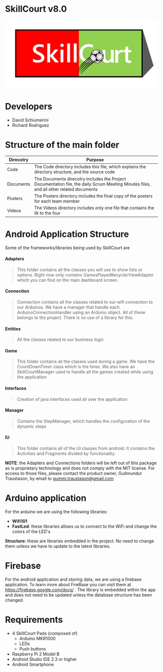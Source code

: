 # SkillCourt v8.0

[![N|Solid](https://github.com/FIU-SCIS-Senior-Projects/SkillCourt-Ver-6.0/blob/master/SkillCourt%206.0/Code/Fall%202016%20-%20SkillCourt%206.0%20Code/app/src/main/res/drawable/skill_court_header_logo.png?raw=true)](https://www.skillcourt.com)


# Developers
* David Schiumerini
* Richard Rodriguez


# Structure of the main folder

| Direcotry | Purpose |
| ------ | ------ |
| Code | The Code directory includes this file, which explains the directory structure, and the source code |
| Documents | The Documents direcotry includes the Project Documentation file, the daily Scrum Meeting Minutes files, and all other related documents |
| Posters | The Posters directory includes the final copy of the posters for each team member |
| Videos | The Videos directory includes only one file that contains the lik to the four 


# Android Application Structure
Some of the frameworks/libraries being used by SkillCourt are
#### Adapters
>This folder contains all the classes you will use to show lists or options. Right now only contains GamesPlayedRecyclerViewAdapter which you can find on the main dashboard screen.
#### Connection
>Connection contains all the classes related to our wifi connection to our Arduinos. We have a manager that handle each ArduinoConnectionHandler using an Arduino object. All of these belongs to the project. There is no use of a library for this.
#### Entities
>All the classes related to our business logic
#### Game
>This folder contains all the classes used during a game. We have the CountDownTimer class which is the timer. We also have an SkillCourtManager used to handle all the games created while using the application
#### Interfaces
>Creation of java interfaces used all over the application
#### Manager
>Contains the StepManager, which handles the configuration of the dynamic steps
#### IU
>This folder contains all of the UI classes from android. It contains the Activities and Fragments divided by functionality.

**NOTE**: the Adapters and Connections folders will be left out of this package as is proprietary technology and does not comply with the MIT license.  For access to those files, please contact the product owner, Guðmundur Traustason, by email to gummi.traustason@gmail.com

# Arduino application
For the arduino we are using the following libraries:
* **Wifi101**
* **FastLed**: these libraries allows us to connect to the WiFi and change the colors of the LED's

**Structure:** these are libraries embedded in the project.  No need to change them unless we have to update to the latest libraries.


# Firebase
For the android application and storing data, we are using a firebase application.  To learn more about FireBase you can visit them at https://firebase.google.com/docs/ .  The library is embedded within the app and does not need to be updated unless the database structure has been changed.

# Requirements
* 4 SkillCourt Pads (composed of)
    * Arduino MKR1000
    * LEDs
    * Push buttons
* Raspberry Pi 2 Model B
* Android Studio IDE 2.3 or higher
* Android Smartphone


